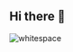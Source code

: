 ## Hi there 👋
![whitespace](https://github.com/user-attachments/assets/2d4248f2-9482-48cd-b068-d1911d51c564)

<!--
**F1nal-Duet/F1nal-Duet** is a ✨ _special_ ✨ repository because its `README.md` (this file) appears on your GitHub profile.

Here are some ideas to get you started:

- 🔭 I’m currently working on ...
- 🌱 I’m currently learning ...
- 👯 I’m looking to collaborate on ...
- 🤔 I’m looking for help with ...
- 💬 Ask me about ...
- 📫 How to reach me: ...
- 😄 Pronouns: ...
- ⚡ Fun fact: ...
-->
